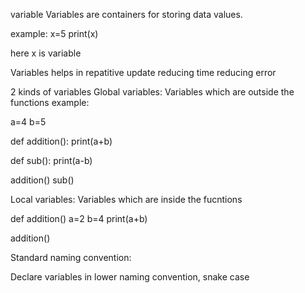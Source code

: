 variable 
Variables are containers for storing data values.


example:
x=5
print(x)

here x is variable



Variables helps in repatitive update
reducing time
reducing error


2 kinds of variables
Global variables: Variables which are outside the functions
example:

a=4
b=5

def addition():
print(a+b)

def sub():
print(a-b)

addition()
sub()



Local variables: Variables which are inside the fucntions

def addition()
    a=2
    b=4
print(a+b)

addition()





Standard naming convention:

Declare variables in lower naming convention, snake case

